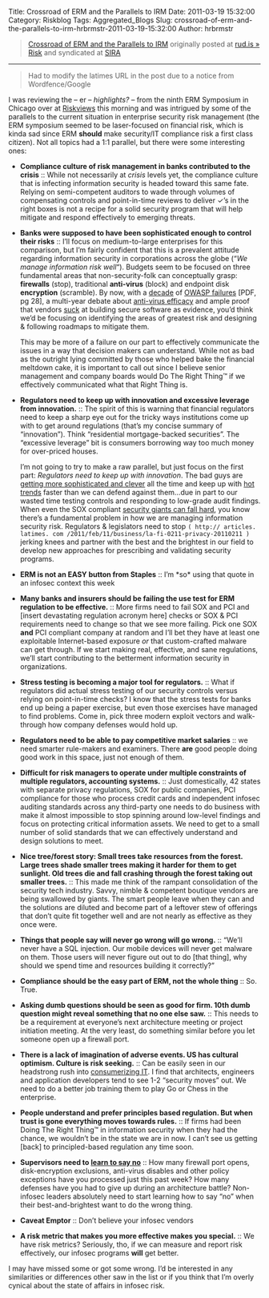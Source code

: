 Title: Crossroad of ERM and the Parallels to IRM
Date: 2011-03-19 15:32:00
Category: Riskblog
Tags: Aggregated_Blogs
Slug: crossroad-of-erm-and-the-parallels-to-irm-hrbrmstr-2011-03-19-15:32:00
Author: hrbrmstr

>[Crossroad of ERM and the Parallels to IRM](http://rud.is/b/2011/03/19/crossroad-of-erm-and-the-parallels-to-irm/) originally posted at [rud.is » Risk](http://rud.is/b) and syndicated at [SIRA](http://societyinforisk.org)
***
> Had to modify the latimes URL in the post due to a notice from Wordfence/Google

I was reviewing the – er – *highlights?* – from the ninth ERM Symposium in Chicago over at [Riskviews](http://riskviews.wordpress.com/2011/03/18/crossroad-of-erm/) this morning and was intrigued by some of the parallels to the current situation in enterprise security risk management (the ERM symposium seemed to be laser-focused on financial risk, which is kinda sad since ERM **should** make security/IT compliance risk a first class citizen). Not all topics had a 1:1 parallel, but there were some interesting ones:

-   **Compliance culture of risk management in banks contributed to the crisis** :: While not necessarily at *crisis* levels yet, the compliance culture that is infecting information security is headed toward this same fate. Relying on semi-competent auditors to wade through volumes of compensating controls and point-in-time reviews to deliver ✓’s in the right boxes is not a recipe for a solid security program that will help mitigate and respond effectively to emerging threats.

-   **Banks were supposed to have been sophisticated enough to control their risks** :: I’ll focus on medium-to-large enterprises for this comparison, but I’m fairly confident that this is a prevalent attitude regarding information security in corporations across the globe (“*We manage information risk well*“). Budgets seem to be focused on three fundamental areas that non-security-folk can conceptually grasp: **firewalls** (stop), traditional **anti-virus** (block) and endpoint disk **encryption** (scramble). By now, with a [decade](http://www.curphey.com/2011/02/owasp-has-it-reached-a-tipping-point/) of [OWASP failures](http://www.verizonbusiness.com/resources/reports/rp_2010-DBIR-combined-reports_en_xg.pdf) [PDF, pg 28], a multi-year debate about [anti-virus efficacy](http://isc.incidents.org/diary.html?storyid=4808) and ample proof that vendors [suck](http://web.nvd.nist.gov/view/vuln/search-results?query=adobe&search_type=all&cves=on) at building secure software as evidence, you’d think we’d be focusing on identifying the areas of greatest risk and designing & following roadmaps to mitigate them.

    This may be more of a failure on our part to effectively communicate the issues in a way that decision makers can understand. While not as bad as the outright lying committed by those who helped bake the financial meltdown cake, it is important to call out since I believe senior management and company boards would Do The Right Thing™ if we effectively communicated what that Right Thing is.

-   **Regulators need to keep up with innovation and excessive leverage from innovation.** :: The spirit of this is warning that financial regulators need to keep a sharp eye out for the tricky ways institutions come up with to get around regulations (that’s my concise summary of “innovation”). Think “residential mortgage-backed securities”. The “excessive leverage” bit is consumers borrowing way too much money for over-priced houses.

    I’m not going to try to make a raw parallel, but just focus on the first part: *Regulators need to keep up with innovation*. The bad guys are [getting more sophisticated and clever](http://www.bankinfosecurity.com/p_print.php?t=a&id=2019) all the time and keep up with [hot trends](http://www.androidpolice.com/2011/03/01/the-mother-of-all-android-malware-has-arrived-stolen-apps-released-to-the-market-that-root-your-phone-steal-your-data-and-open-backdoor/) faster than we can defend against them…due in part to our wasted time testing controls and responding to low-grade audit findings. When even the SOX compliant [security giants can fall hard](http://www.networkworld.com/news/2011/031811-rsa-hack-faq.html?page=1), you know there’s a fundamental problem in how we are managing information security risk. Regulators & legislators need to stop `( http:// articles. latimes. com /2011/feb/11/business/la-fi-0211-privacy-20110211 )` jerking knees and partner with the best and the brightest in our field to develop new approaches for prescribing and validating security programs.

-   **ERM is not an EASY button from Staples** :: I’m \*so\* using that quote in an infosec context this week

-   **Many banks and insurers should be failing the use test for ERM regulation to be effective.** :: More firms need to fail SOX and PCI and [insert devastating regulation acronym here] checks or SOX & PCI requirements need to change so that we see more failing. Pick one SOX **and** PCI compliant company at random and I’ll bet they have at least one exploitable Internet-based exposure *or* that custom-crafted malware can get through. If we start making real, effective, and sane regulations, we’ll start contributing to the betterment information security in organizations.

-   **Stress testing is becoming a major tool for regulators.** :: What if regulators did actual stress testing of our security controls versus relying on point-in-time checks? I know that the stress tests for banks end up being a paper exercise, but even those exercises have managed to find problems. Come in, pick three modern exploit vectors and walk-through how company defenses would hold up.

-   **Regulators need to be able to pay competitive market salaries** :: we need smarter rule-makers and examiners. There **are** good people doing good work in this space, just not enough of them.

-   **Difficult for risk managers to operate under multiple constraints of multiple regulators, accounting systems.** :: Just domestically, 42 states with separate privacy regulations, SOX for public companies, PCI compliance for those who process credit cards and independent infosec auditing standards across any third-party one needs to do business with make it almost impossible to stop spinning around low-level findings and focus on protecting critical information assets. We need to get to a small number of solid standards that we can effectively understand and design solutions to meet.

-   **Nice tree/forest story: Small trees take resources from the forest. Large trees shade smaller trees making it harder for them to get sunlight. Old trees die and fall crashing through the forest taking out smaller trees.** :: This made me think of the rampant consolidation of the security tech industry. Savvy, nimble & competent boutique vendors are being swallowed by giants. The smart people leave when they can and the solutions are diluted and become part of a leftover stew of offerings that don’t quite fit together well and are not nearly as effective as they once were.

-   **Things that people say will never go wrong will go wrong.** :: “We’ll never have a SQL injection. Our mobile devices will never get malware on them. Those users will never figure out out to do [that thing], why should we spend time and resources building it correctly?”

-   **Compliance should be the easy part of ERM, not the whole thing** :: So. True.

-   **Asking dumb questions should be seen as good for firm. 10th dumb question might reveal something that no one else saw.** :: This needs to be a requirement at everyone’s next architecture meeting or project initiation meeting. At the very least, do something similar before you let someone open up a firewall port.

-   **There is a lack of imagination of adverse events. US has cultural optimism. Culture is risk seeking.** :: Can be easily seen in our headstrong rush into [consumerizing IT](http://blogs.cisco.com/datacenter/consumerization-of-enterprise-it-drives-demand-for-unified-virtualization-architecture/). I find that architects, engineers and application developers tend to see 1-2 “security moves” out. We need to do a better job training them to play Go or Chess in the enterprise.

-   **People understand and prefer principles based regulation. But when trust is gone everything moves towards rules.** :: If firms had been Doing The Right Thing™ in information security when they had the chance, we wouldn’t be in the state we are in now. I can’t see us getting [back] to principled-based regulation any time soon.

-   **Supervisors need to [learn to say no](http://www.google.com/url?sa=t&source=web&cd=1&sqi=2&ved=0CBQQFjAA&url=http%3A%2F%2Fwww.imf.org%2Fexternal%2Fpubs%2Fft%2Fspn%2F2010%2Fspn1008.pdf&rct=j&q=learning%20to%20say%20no%20imf&ei=FJqDTeP6M4fpgAfr44HUCA&usg=AFQjCNHrpFQOY9yTtjIXug3AOv_mSuu3Sg&sig2=1_YKXEAbPgfEedcWbHjNGA&cad=rja)** :: How many firewall port opens, disk-encryption exclusions, anti-virus disables and other policy exceptions have you processed just this past week? How many defenses have you had to give up during an architecture battle? Non-infosec leaders absolutely need to start learning how to say “no” when their best-and-brightest want to do the wrong thing.

-   **Caveat Emptor** :: Don’t believe your infosec vendors

-   **A risk metric that makes you more effective makes you special.** :: We have risk metrics? Seriously, tho, if we can measure and report risk effectively, our infosec programs **will** get better.

I may have missed some or got some wrong. I’d be interested in any similarities or differences other saw in the list or if you think that I’m overly cynical about the state of affairs in infosec risk.


